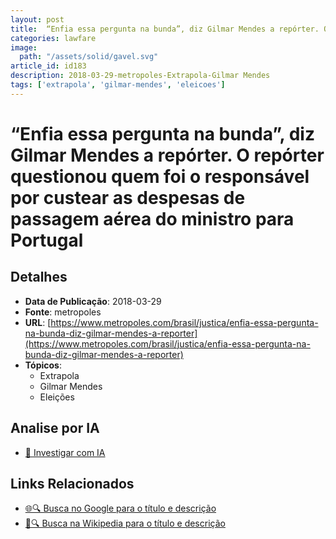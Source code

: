 ```yaml
---
layout: post
title:  “Enfia essa pergunta na bunda”, diz Gilmar Mendes a repórter. O repórter questionou quem foi o responsável por custear as despesas de passagem aérea do ministro para Portugal
categories: lawfare
image: 
  path: "/assets/solid/gavel.svg"
article_id: id183
description: 2018-03-29-metropoles-Extrapola-Gilmar Mendes
tags: ['extrapola', 'gilmar-mendes', 'eleicoes']
---
```


# “Enfia essa pergunta na bunda”, diz Gilmar Mendes a repórter. O repórter questionou quem foi o responsável por custear as despesas de passagem aérea do ministro para Portugal

## Detalhes
- **Data de Publicação**: 2018-03-29
- **Fonte**: metropoles
- **URL**: [https://www.metropoles.com/brasil/justica/enfia-essa-pergunta-na-bunda-diz-gilmar-mendes-a-reporter](https://www.metropoles.com/brasil/justica/enfia-essa-pergunta-na-bunda-diz-gilmar-mendes-a-reporter)
- **Tópicos**:
  - Extrapola
  - Gilmar Mendes
  - Eleições

## Analise por IA
- [🤖 Investigar com IA](https://www.perplexity.ai/search?q=%22not%C3%ADcia%20artigo%20Brasil%22%20%E2%80%9CEnfia%20essa%20pergunta%20na%20bunda%E2%80%9D%2C%20diz%20Gilmar%20Mendes%20a%20rep%C3%B3rter.%20O%20rep%C3%B3rter%20questionou%20quem%20foi%20o%20respons%C3%A1vel%20por%20custear%20as%20despesas%20de%20passagem%20a%C3%A9rea%20do%20ministro%20para%20Portugal%20metropoles%202018-03-29)

## Links Relacionados
- [🌐🔍 Busca no Google para o título e descrição](https://www.google.com/search?q=%22not%C3%ADcia%20artigo%20Brasil%22%20%E2%80%9CEnfia%20essa%20pergunta%20na%20bunda%E2%80%9D%2C%20diz%20Gilmar%20Mendes%20a%20rep%C3%B3rter.%20O%20rep%C3%B3rter%20questionou%20quem%20foi%20o%20respons%C3%A1vel%20por%20custear%20as%20despesas%20de%20passagem%20a%C3%A9rea%20do%20ministro%20para%20Portugal%20metropoles%202018-03-29)
- [📖🔍 Busca na Wikipedia para o título e descrição](https://pt.wikipedia.org/w/index.php?search=%22not%C3%ADcia%20artigo%20Brasil%22%20%E2%80%9CEnfia%20essa%20pergunta%20na%20bunda%E2%80%9D%2C%20diz%20Gilmar%20Mendes%20a%20rep%C3%B3rter.%20O%20rep%C3%B3rter%20questionou%20quem%20foi%20o%20respons%C3%A1vel%20por%20custear%20as%20despesas%20de%20passagem%20a%C3%A9rea%20do%20ministro%20para%20Portugal%20metropoles%202018-03-29)

